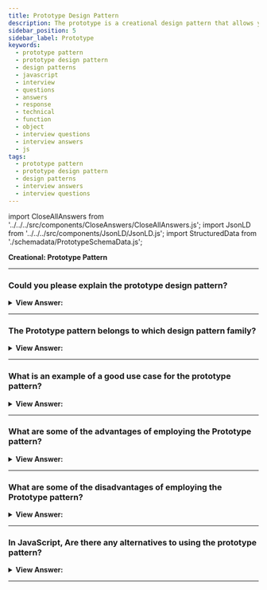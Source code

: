 ```yaml
---
title: Prototype Design Pattern
description: The prototype is a creational design pattern that allows you to replicate existing objects without relying on their classes. Interview Questions and Answers
sidebar_position: 5
sidebar_label: Prototype
keywords:
  - prototype pattern
  - prototype design pattern
  - design patterns
  - javascript
  - interview
  - questions
  - answers
  - response
  - technical
  - function
  - object
  - interview questions
  - interview answers
  - js
tags:
  - prototype pattern
  - prototype design pattern
  - design patterns
  - interview answers
  - interview questions
---
```


import CloseAllAnswers from '../../../src/components/CloseAnswers/CloseAllAnswers.js';
import JsonLD from '../../../src/components/JsonLD/JsonLD.js';
import StructuredData from './schemadata/PrototypeSchemaData.js';

<JsonLD data={StructuredData} />

<head>
  <title>Prototype Pattern | JavaScript Frontend Interview Questions</title>
</head>

**Creational: Prototype Pattern**

<CloseAllAnswers />

---

### Could you please explain the prototype design pattern?

<details className='answer'>
  <summary>
    <strong>View Answer:</strong>
  </summary>
  <div>
    <div>
      <strong>Interview Response:</strong> The Prototype design pattern is a way of creating objects by defining a prototype object and cloning it to create new instances. It promotes code reuse and inheritance.<br/>
    </div><br />
    <div>
      <strong>Technical Response:</strong> We commonly refer to an object you can clone as a prototype. The Prototype Pattern creates new objects, but instead of producing uninitialized objects, it creates objects with values copied from a prototype - or example - object. The Prototype pattern is also known as the Properties pattern.<br/><br/>We can use the prototype pattern to create new objects based on its blueprint by cloning an existing object. The prototype pattern based on prototypal inheritance can use JavaScript's native prototyping capabilities.
<br/><br/>
    </div><br />
  <div><strong className="codeExample">Diagram:</strong><br /><br />

  <div></div>

<img src="/img/javascript-prototype-pattern.jpg" /><br /><br />

**The objects participating in this pattern are:**

**Client** -- In example code: _the run() function_

- creates a new object by asking a prototype to clone itself

**Prototype** -- In example code: _CustomerPrototype_

- creates an interfaces to clone itself

**Clones** -- In example code: _Customer_

- the cloned objects that are being created

</div><br />
  <div><strong className="codeExample">Code Example:</strong><br /><br />

  <div></div>

```js
const myCar = {
  name: 'Ford Escort',

  drive() {
    console.log("Weeee. I'm driving!");
  },

  panic() {
    console.log('Wait. How do you stop this thing?');
  },
};

// Use Object.create to instantiate a new car
const yourCar = Object.create(myCar);

// Now we can see that one is a prototype of the other
console.log(yourCar.name);

const yourCarProto = Object.getPrototypeOf(yourCar);

console.log(yourCarProto === myCar); // true

/*

output:

Ford Escort
true

*/
```

  </div>

  </div>
</details>

---

### The Prototype pattern belongs to which design pattern family?

<details>
  <summary>
    <strong>View Answer:</strong>
  </summary>
  <div>
    <div>
      <strong>Interview Response:</strong> The Prototype pattern belongs to the Creational Design Pattern family.
    </div>
  </div>
</details>

---

### What is an example of a good use case for the prototype pattern?

<details>
  <summary>
    <strong>View Answer:</strong>
  </summary>
  <div>
  <div>
      <strong>Interview Response:</strong> A good use case for the Prototype pattern is when creating multiple instances of an object with similar properties and methods, such as for form inputs or buttons.
    </div>
    <hr/>
    <div>
      <strong>Technical Response:</strong> You can use the Prototype pattern to help initialize business objects with values that match the database's default values. The prototype object contains the default values that you can copy into a newly created business object.<br/><br/>Classical languages rarely use the Prototype pattern, but JavaScript is a prototypal language that uses this pattern to construct new objects and their prototypes.<br/><br/>We should use the Prototype pattern when your code shouldn't depend on the concrete classes of objects you need to copy.
    </div>

  </div>
</details>

---

### What are some of the advantages of employing the Prototype pattern?

<details>
  <summary>
    <strong>View Answer:</strong>
  </summary>
  <div>
  <div>
      <strong>Interview Response:</strong> Advantages of the Prototype pattern in JavaScript include memory efficiency, improved performance, and easier inheritance and object creation with shared properties and methods.
    </div>
    <br />
    <div>
      <strong>Technical Response:</strong> Benefits of the Prototype Pattern.
    </div>
    <br />
    <div></div>

- We can clone an object without being bound to its concrete classes.
- You can avoid repeating the initialization code by cloning pre-built prototypes.
- It is easier to produce complex objects.
- When dealing with structural presets for complex objects, we produce an alternative to inheritance.

<br />
  </div>
</details>

---

### What are some of the disadvantages of employing the Prototype pattern?

<details>
  <summary>
    <strong>View Answer:</strong>
  </summary>
  <div>
    <div>
      <strong>Interview Response:</strong> Disadvantages of the Prototype pattern in JavaScript include potential confusion with the 'this' keyword, less intuitive code compared to class-based patterns, and the potential for circular references leading to memory leaks and unpredictable behavior.<br />
    </div>
  </div>
</details>

---

### In JavaScript, Are there any alternatives to using the prototype pattern?

<details>
  <summary>
    <strong>View Answer:</strong>
  </summary>
  <div>
    <div>
      <strong>Interview Response:</strong> Alternatives to the Prototype pattern in JavaScript include the Class pattern, Factory pattern, and Constructor pattern, which provide different approaches to object creation and inheritance.<br />
    </div>
  </div>
</details>

---
